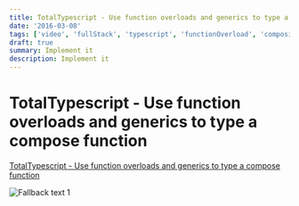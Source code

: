```yaml
---
title: TotalTypescript - Use function overloads and generics to type a compose function
date: '2016-03-08'
tags: ['video', 'fullStack', 'typescript', 'functionOverload', 'composition', 'read', 'withResume']
draft: true
summary: Implement it
description: Implement it
---
```


# TotalTypescript - Use function overloads and generics to type a compose function

[TotalTypescript - Use function overloads and generics to type a compose function](https://www.totaltypescript.com/tips/use-function-overloads-and-generics-to-type-a-compose-function)

![Fallback text 1](/static/assets/pasted-image-20221011201925.png)